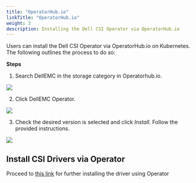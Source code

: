 ```yaml
---
title: "OperatorHub.io"
linkTitle: "OperatorHub.io"
weight: 3
description: Installing the Dell CSI Operator via OperatorHub.io 
---
```


Users can install the Dell CSI Operator via OperatorHub.io on Kubernetes. The following outlines the process to do so:

**Steps**
1. Search DellEMC in the storage category in Operatorhub.io.

![](../ophub1.png)

2. Click DellEMC Operator.

![](../ophub2.png)

3. Check the desired version is selected and click _Install_.  Follow the provided instructions.

![](../ophub3.png)

## Install CSI Drivers via Operator

Proceed to [this link](../../installation/operator/#installing-csi-driver-via-operator) for further installing the driver using Operator